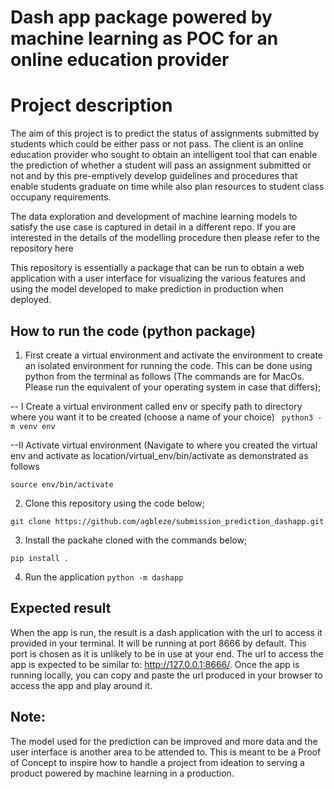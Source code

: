 # Dash app package powered by machine learning as POC for an online education provider

# Project description

The aim of this project is to predict the status of assignments submitted by students which could be either pass or not pass. The client is an online education provider who sought to obtain an intelligent tool that can enable the prediction of whether a student will pass an assignment submitted or not and by this pre-emptively develop guidelines and procedures that enable students graduate on time while also plan resources to student class occupany requirements.

The data exploration and development of machine learning models to satisfy the use case is captured in detail in a different repo. If you are interested in the details of the modelling procedure then please refer to the repository here


This repository is essentially a package that can be run to obtain a web application with a user interface for visualizing the various features and using the model developed to make prediction in production when deployed.


## How to run the code (python package)

1. First create a virtual environment and activate the environment to create an isolated environment for running the code. This can be done using python from the terminal as follows (The commands are for MacOs. Please run the equivalent of your operating system in case that differs);

-- I Create a virtual environment called env or specify path to directory where you want it to be created (choose a name of your choice)
``` python3 -m venv env```

--II Activate virtual environment (Navigate to where you created the virtual env and activate as location/virtual_env/bin/activate as demonstrated as follows

``` source env/bin/activate ```

2. Clone this repository using the code below;

```git clone https://github.com/agbleze/submission_prediction_dashapp.git ```

3. Install the packahe cloned with the commands below;

```pip install . ```

4. Run the application
```python -m dashapp```


## Expected result

When the app is run, the result is a dash application with the url to access it provided in your terminal. It will be running at port 8666 by default. This port is chosen as it is unlikely to be in use at your end. The url to access the app is expected to be similar to: http://127.0.0.1:8666/. Once the app is running locally, you can copy and paste the url produced in your browser to access the app and play around it.


## Note:

The model used for the prediction can be improved and more data and the user interface is another area to be attended to. This is meant to be a Proof of Concept to inspire how to handle a project from ideation to serving a product powered by machine learning in a production.


